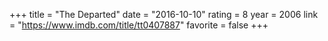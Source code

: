 +++
title = "The Departed"
date = "2016-10-10"
rating = 8
year = 2006
link = "https://www.imdb.com/title/tt0407887"
favorite = false
+++
